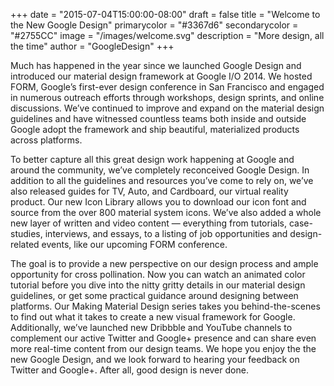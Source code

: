+++
date = "2015-07-04T15:00:00-08:00"
draft = false
title = "Welcome to the New Google Design"
primarycolor = "#3367d6"
secondarycolor = "#2755CC"
image = "/images/welcome.svg"
description = "More design, all the time"
author = "GoogleDesign"
+++

Much has happened in the year since we launched Google Design and introduced our material design framework at Google I/O 2014. We hosted FORM, Google’s first-ever design conference in San Francisco and engaged in numerous outreach efforts through workshops, design sprints, and online discussions. We’ve continued to improve and expand on the material design guidelines and have witnessed countless teams both inside and outside Google adopt the framework and ship beautiful, materialized products across platforms. 

To better capture all this great design work happening at Google and around the community, we’ve completely reconceived Google Design. In addition to all the guidelines and resources you’ve come to rely on, we’ve also released guides for TV, Auto, and Cardboard, our virtual reality product. Our new Icon Library allows you to download our icon font and source from the over 800 material system icons. We’ve also added a whole new layer of written and video content — everything from tutorials, case-studies, interviews, and essays, to a listing of job opportunities and design-related events, like our upcoming FORM conference. 

The goal is to provide a new perspective on our design process and ample opportunity for cross pollination. Now you can watch an animated color tutorial before you dive into the nitty gritty details in our material design guidelines, or get some practical guidance around designing between platforms. Our Making Material Design series takes you behind-the-scenes to find out what it takes to create a new visual framework for Google. Additionally, we’ve launched new Dribbble and YouTube channels to complement our active Twitter and Google+ presence and can share even more real-time content from our design teams. We hope you enjoy the the new Google Design, and we look forward to hearing your feedback on Twitter and Google+. After all, good design is never done.


